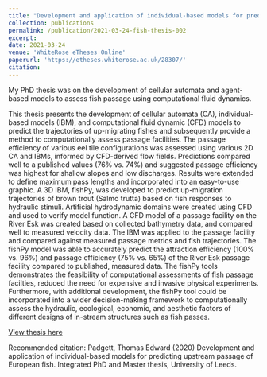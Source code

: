 ```yaml
---
title: "Development and application of individual-based models for predicting upstream passage of European fish [Thesis]"
collection: publications
permalink: /publication/2021-03-24-fish-thesis-002
excerpt: 
date: 2021-03-24
venue: 'WhiteRose eTheses Online'
paperurl: 'https://etheses.whiterose.ac.uk/28307/'
citation: 
---
```


My PhD thesis was on the development of cellular automata and agent-based models to assess fish passage using computational fluid dynamics. 

This thesis presents the development of cellular automata (CA), individual-based models (IBM), and computational fluid dynamic (CFD) models to predict the trajectories of up-migrating fishes and subsequently provide a method to computationally assess passage facilities.
The passage efficiency of various eel tile configurations was assessed using various 2D CA and IBMs, informed by CFD-derived flow fields. Predictions compared well to a published values (76% vs. 74%) and suggested passage efficiency was highest for shallow slopes and low discharges. Results were extended to define maximum pass lengths and incorporated into an easy-to-use graphic. A 3D IBM, fishPy, was developed to predict up-migration trajectories of brown trout (Salmo trutta) based on fish responses to hydraulic stimuli. Artificial hydrodynamic domains were created using CFD and used to verify model function. A CFD model of a passage facility on the River Esk was created based on collected bathymetry data, and compared well to measured velocity data. The IBM was applied to the passage facility and compared against measured passage metrics and fish trajectories. The fishPy model was able to accurately predict the attraction efficiency (100% vs. 96%) and passage efficiency (75% vs. 65%) of the River Esk passage facility compared to published, measured data. The fishPy tools demonstrates the feasibility of computational assessments of fish passage facilties, reduced the need for expensive and invasive physical experiments. Furthermore, with additional development, the fishPy tool could be incorporated into a wider decision-making framework to computationally assess the hydraulic, ecological, economic, and aesthetic factors of different designs of in-stream structures such as fish passes. 

[View thesis here](https://etheses.whiterose.ac.uk/28307/)

Recommended citation: Padgett, Thomas Edward  (2020) Development and application of individual-based models for predicting upstream passage of European fish. Integrated PhD and Master thesis, University of Leeds.

